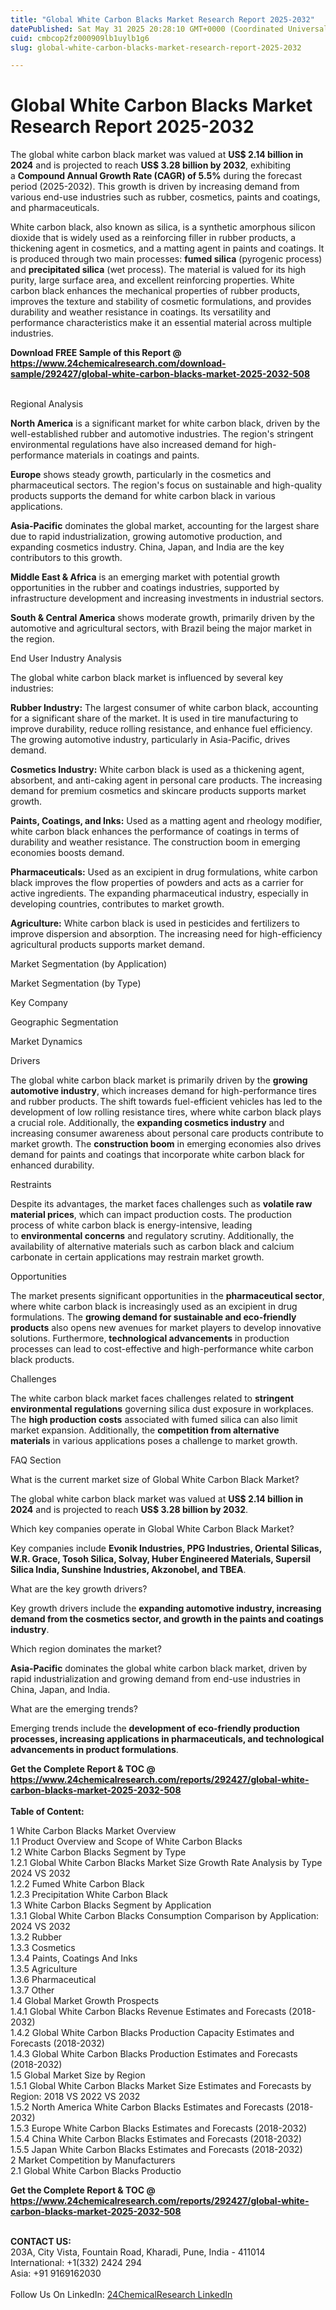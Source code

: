 ```yaml
---
title: "Global White Carbon Blacks Market Research Report 2025-2032"
datePublished: Sat May 31 2025 20:28:10 GMT+0000 (Coordinated Universal Time)
cuid: cmbcop2fz000909lb1uylb1g6
slug: global-white-carbon-blacks-market-research-report-2025-2032

---
```


# Global White Carbon Blacks Market Research Report 2025-2032

<p>The global white carbon black market was valued at <strong>US$ 2.14 billion in 2024</strong> and is projected to reach <strong>US$ 3.28 billion by 2032</strong>, exhibiting a <strong>Compound Annual Growth Rate (CAGR) of 5.5%</strong> during the forecast period (2025-2032). This growth is driven by increasing demand from various end-use industries such as rubber, cosmetics, paints and coatings, and pharmaceuticals.</p><p>
</p><p>White carbon black, also known as silica, is a synthetic amorphous silicon dioxide that is widely used as a reinforcing filler in rubber products, a thickening agent in cosmetics, and a matting agent in paints and coatings. It is produced through two main processes: <strong>fumed silica</strong> (pyrogenic process) and <strong>precipitated silica</strong> (wet process). The material is valued for its high purity, large surface area, and excellent reinforcing properties. White carbon black enhances the mechanical properties of rubber products, improves the texture and stability of cosmetic formulations, and provides durability and weather resistance in coatings. Its versatility and performance characteristics make it an essential material across multiple industries.</p><div><b>Download FREE Sample of this Report @ 
            <a href="https://www.24chemicalresearch.com/download-sample/292427/global-white-carbon-blacks-market-2025-2032-508">
            https://www.24chemicalresearch.com/download-sample/292427/global-white-carbon-blacks-market-2025-2032-508</a></b></div><br><p>
Regional Analysis</p><p>
</p><p><strong>North America</strong> is a significant market for white carbon black, driven by the well-established rubber and automotive industries. The region's stringent environmental regulations have also increased demand for high-performance materials in coatings and paints.</p><p>
</p><p><strong>Europe</strong> shows steady growth, particularly in the cosmetics and pharmaceutical sectors. The region's focus on sustainable and high-quality products supports the demand for white carbon black in various applications.</p><p>
</p><p><strong>Asia-Pacific</strong> dominates the global market, accounting for the largest share due to rapid industrialization, growing automotive production, and expanding cosmetics industry. China, Japan, and India are the key contributors to this growth.</p><p>
</p><p><strong>Middle East &amp; Africa</strong> is an emerging market with potential growth opportunities in the rubber and coatings industries, supported by infrastructure development and increasing investments in industrial sectors.</p><p>
</p><p><strong>South &amp; Central America</strong> shows moderate growth, primarily driven by the automotive and agricultural sectors, with Brazil being the major market in the region.</p><p>
End User Industry Analysis</p><p>
</p><p>The global white carbon black market is influenced by several key industries:</p><p>
</p><p><strong>Rubber Industry:</strong> The largest consumer of white carbon black, accounting for a significant share of the market. It is used in tire manufacturing to improve durability, reduce rolling resistance, and enhance fuel efficiency. The growing automotive industry, particularly in Asia-Pacific, drives demand.</p><p>
</p><p><strong>Cosmetics Industry:</strong> White carbon black is used as a thickening agent, absorbent, and anti-caking agent in personal care products. The increasing demand for premium cosmetics and skincare products supports market growth.</p><p>
</p><p><strong>Paints, Coatings, and Inks:</strong> Used as a matting agent and rheology modifier, white carbon black enhances the performance of coatings in terms of durability and weather resistance. The construction boom in emerging economies boosts demand.</p><p>
</p><p><strong>Pharmaceuticals:</strong> Used as an excipient in drug formulations, white carbon black improves the flow properties of powders and acts as a carrier for active ingredients. The expanding pharmaceutical industry, especially in developing countries, contributes to market growth.</p><p>
</p><p><strong>Agriculture:</strong> White carbon black is used in pesticides and fertilizers to improve dispersion and absorption. The increasing need for high-efficiency agricultural products supports market demand.</p><p>
Market Segmentation (by Application)</p><p>
</p><p>
Market Segmentation (by Type)</p><p>
</p><p>
Key Company</p><p>
</p><p>
Geographic Segmentation</p><p>
</p><p>
Market Dynamics</p><p>
Drivers</p><p>
</p><p>The global white carbon black market is primarily driven by the <strong>growing automotive industry</strong>, which increases demand for high-performance tires and rubber products. The shift towards fuel-efficient vehicles has led to the development of low rolling resistance tires, where white carbon black plays a crucial role. Additionally, the <strong>expanding cosmetics industry</strong> and increasing consumer awareness about personal care products contribute to market growth. The <strong>construction boom</strong> in emerging economies also drives demand for paints and coatings that incorporate white carbon black for enhanced durability.</p><p>
Restraints</p><p>
</p><p>Despite its advantages, the market faces challenges such as <strong>volatile raw material prices</strong>, which can impact production costs. The production process of white carbon black is energy-intensive, leading to <strong>environmental concerns</strong> and regulatory scrutiny. Additionally, the availability of alternative materials such as carbon black and calcium carbonate in certain applications may restrain market growth.</p><p>
Opportunities</p><p>
</p><p>The market presents significant opportunities in the <strong>pharmaceutical sector</strong>, where white carbon black is increasingly used as an excipient in drug formulations. The <strong>growing demand for sustainable and eco-friendly products</strong> also opens new avenues for market players to develop innovative solutions. Furthermore, <strong>technological advancements</strong> in production processes can lead to cost-effective and high-performance white carbon black products.</p><p>
Challenges</p><p>
</p><p>The white carbon black market faces challenges related to <strong>stringent environmental regulations</strong> governing silica dust exposure in workplaces. The <strong>high production costs</strong> associated with fumed silica can also limit market expansion. Additionally, the <strong>competition from alternative materials</strong> in various applications poses a challenge to market growth.</p><p>
FAQ Section</p><p>
What is the current market size of Global White Carbon Black Market?</p><p>
</p><p>The global white carbon black market was valued at <strong>US$ 2.14 billion in 2024</strong> and is projected to reach <strong>US$ 3.28 billion by 2032</strong>.</p><p>
Which key companies operate in Global White Carbon Black Market?</p><p>
</p><p>Key companies include <strong>Evonik Industries, PPG Industries, Oriental Silicas, W.R. Grace, Tosoh Silica, Solvay, Huber Engineered Materials, Supersil Silica India, Sunshine Industries, Akzonobel, and TBEA</strong>.</p><p>
What are the key growth drivers?</p><p>
</p><p>Key growth drivers include the <strong>expanding automotive industry, increasing demand from the cosmetics sector, and growth in the paints and coatings industry</strong>.</p><p>
Which region dominates the market?</p><p>
</p><p><strong>Asia-Pacific</strong> dominates the global white carbon black market, driven by rapid industrialization and growing demand from end-use industries in China, Japan, and India.</p><p>
What are the emerging trends?</p><p>
</p><p>Emerging trends include the <strong>development of eco-friendly production processes, increasing applications in pharmaceuticals, and technological advancements in product formulations</strong>.</p>

<div><b>Get the Complete Report & TOC @ 
            <a href="https://www.24chemicalresearch.com/reports/292427/global-white-carbon-blacks-market-2025-2032-508">
            https://www.24chemicalresearch.com/reports/292427/global-white-carbon-blacks-market-2025-2032-508</a></b></div><br>
            <b>Table of Content:</b><p>1 White Carbon Blacks Market Overview<br />
    1.1 Product Overview and Scope of White Carbon Blacks<br />
    1.2 White Carbon Blacks Segment by Type<br />
        1.2.1 Global White Carbon Blacks Market Size Growth Rate Analysis by Type 2024 VS 2032<br />
        1.2.2 Fumed White Carbon Black<br />
        1.2.3 Precipitation White Carbon Black<br />
    1.3 White Carbon Blacks Segment by Application<br />
        1.3.1 Global White Carbon Blacks Consumption Comparison by Application: 2024 VS 2032<br />
        1.3.2 Rubber<br />
        1.3.3 Cosmetics<br />
        1.3.4 Paints, Coatings And Inks<br />
        1.3.5 Agriculture<br />
        1.3.6 Pharmaceutical<br />
        1.3.7 Other<br />
    1.4 Global Market Growth Prospects<br />
        1.4.1 Global White Carbon Blacks Revenue Estimates and Forecasts (2018-2032)<br />
        1.4.2 Global White Carbon Blacks Production Capacity Estimates and Forecasts (2018-2032)<br />
        1.4.3 Global White Carbon Blacks Production Estimates and Forecasts (2018-2032)<br />
    1.5 Global Market Size by Region<br />
        1.5.1 Global White Carbon Blacks Market Size Estimates and Forecasts by Region: 2018 VS 2022 VS 2032<br />
        1.5.2 North America White Carbon Blacks Estimates and Forecasts (2018-2032)<br />
        1.5.3 Europe White Carbon Blacks Estimates and Forecasts (2018-2032)<br />
        1.5.4 China White Carbon Blacks Estimates and Forecasts (2018-2032)<br />
        1.5.5 Japan White Carbon Blacks Estimates and Forecasts (2018-2032)<br />
2 Market Competition by Manufacturers<br />
    2.1 Global White Carbon Blacks Productio</p>

<div><b>Get the Complete Report & TOC @ 
            <a href="https://www.24chemicalresearch.com/reports/292427/global-white-carbon-blacks-market-2025-2032-508">
            https://www.24chemicalresearch.com/reports/292427/global-white-carbon-blacks-market-2025-2032-508</a></b></div><br>

<b>CONTACT US:</b><br>
            203A, City Vista, Fountain Road, Kharadi, Pune, India - 411014<br>
            International: +1(332) 2424 294<br>
            Asia: +91 9169162030 <br><br>
            Follow Us On LinkedIn: <a href="https://www.linkedin.com/company/24chemicalresearch/">24ChemicalResearch LinkedIn</a>